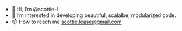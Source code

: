 - 👋 Hi, I’m @scottie-l
- 👀 I’m interested in developing beautiful, scalalbe, modularized code. 
- 📫 How to reach me scottie.lease@gmail.com

<!---
scottie-l/scottie-l is a ✨ special ✨ repository because its `README.md` (this file) appears on your GitHub profile.
You can click the Preview link to take a look at your changes.
--->
